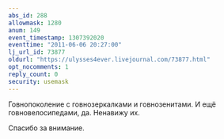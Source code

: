 ```yaml
---
abs_id: 288
allowmask: 1280
anum: 149
event_timestamp: 1307392020
eventtime: "2011-06-06 20:27:00"
lj_url_id: 73877
oldurl: "https://ulysses4ever.livejournal.com/73877.html"
opt_nocomments: 1
reply_count: 0
security: usemask
---
```


Говнопоколение с говнозеркалками и говнозенитами. И ещё
говновелосипедами, да. Ненавижу их.

Спасибо за внимание.

